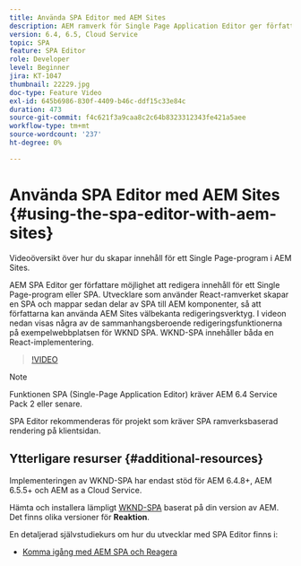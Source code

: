 ```yaml
---
title: Använda SPA Editor med AEM Sites
description: AEM ramverk för Single Page Application Editor ger författare möjlighet att redigera innehåll för ett Single Page-program eller en SPA. Utvecklare som använder någon av React-ramverken skapar en SPA och mappar sedan delar av SPA till AEM komponenter, så att författarna kan använda AEM Sites välbekanta redigeringsverktyg.
version: 6.4, 6.5, Cloud Service
topic: SPA
feature: SPA Editor
role: Developer
level: Beginner
jira: KT-1047
thumbnail: 22229.jpg
doc-type: Feature Video
exl-id: 645b6986-830f-4409-b46c-ddf15c33e84c
duration: 473
source-git-commit: f4c621f3a9caa8c2c64b8323312343fe421a5aee
workflow-type: tm+mt
source-wordcount: '237'
ht-degree: 0%

---
```


# Använda SPA Editor med AEM Sites {#using-the-spa-editor-with-aem-sites}

Videoöversikt över hur du skapar innehåll för ett Single Page-program i AEM Sites.

AEM SPA Editor ger författare möjlighet att redigera innehåll för ett Single Page-program eller SPA. Utvecklare som använder React-ramverket skapar en SPA och mappar sedan delar av SPA till AEM komponenter, så att författarna kan använda AEM Sites välbekanta redigeringsverktyg. I videon nedan visas några av de sammanhangsberoende redigeringsfunktionerna på exempelwebbplatsen för WKND SPA. WKND-SPA innehåller båda en React-implementering.

>[!VIDEO](https://video.tv.adobe.com/v/22229?quality=12&learn=on)

>[!NOTE]
>
> Funktionen SPA (Single-Page Application Editor) kräver AEM 6.4 Service Pack 2 eller senare.
>
> SPA Editor rekommenderas för projekt som kräver SPA ramverksbaserad rendering på klientsidan.

## Ytterligare resurser {#additional-resources}

Implementeringen av WKND-SPA har endast stöd för AEM 6.4.8+, AEM 6.5.5+ och AEM as a Cloud Service.

Hämta och installera lämpligt [WKND-SPA](https://github.com/adobe/aem-guides-wknd-spa/releases) baserat på din version av AEM. Det finns olika versioner för **Reaktion**.

En detaljerad självstudiekurs om hur du utvecklar med SPA Editor finns i:

* [Komma igång med AEM SPA och Reagera](https://experienceleague.adobe.com/docs/experience-manager-learn/getting-started-with-aem-headless/spa-editor/react/overview.html)
